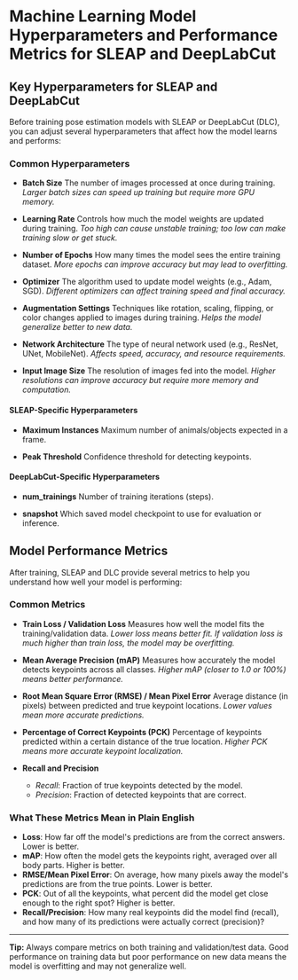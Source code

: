 # Machine Learning Model Hyperparameters and Performance Metrics for SLEAP and DeepLabCut

## Key Hyperparameters for SLEAP and DeepLabCut

Before training pose estimation models with SLEAP or DeepLabCut (DLC), you can adjust several hyperparameters that affect how the model learns and performs:

### Common Hyperparameters

- **Batch Size**
  The number of images processed at once during training.
  *Larger batch sizes can speed up training but require more GPU memory.*

- **Learning Rate**
  Controls how much the model weights are updated during training.
  *Too high can cause unstable training; too low can make training slow or get stuck.*

- **Number of Epochs**
  How many times the model sees the entire training dataset.
  *More epochs can improve accuracy but may lead to overfitting.*

- **Optimizer**
  The algorithm used to update model weights (e.g., Adam, SGD).
  *Different optimizers can affect training speed and final accuracy.*

- **Augmentation Settings**
  Techniques like rotation, scaling, flipping, or color changes applied to images during training.
  *Helps the model generalize better to new data.*

- **Network Architecture**
  The type of neural network used (e.g., ResNet, UNet, MobileNet).
  *Affects speed, accuracy, and resource requirements.*

- **Input Image Size**
  The resolution of images fed into the model.
  *Higher resolutions can improve accuracy but require more memory and computation.*

#### SLEAP-Specific Hyperparameters

- **Maximum Instances**
  Maximum number of animals/objects expected in a frame.

- **Peak Threshold**
  Confidence threshold for detecting keypoints.

#### DeepLabCut-Specific Hyperparameters

- **num_trainings**
  Number of training iterations (steps).

- **snapshot**
  Which saved model checkpoint to use for evaluation or inference.

## Model Performance Metrics

After training, SLEAP and DLC provide several metrics to help you understand how well your model is performing:

### Common Metrics

- **Train Loss / Validation Loss**
  Measures how well the model fits the training/validation data.
  *Lower loss means better fit. If validation loss is much higher than train loss, the model may be overfitting.*

- **Mean Average Precision (mAP)**
  Measures how accurately the model detects keypoints across all classes.
  *Higher mAP (closer to 1.0 or 100%) means better performance.*

- **Root Mean Square Error (RMSE) / Mean Pixel Error**
  Average distance (in pixels) between predicted and true keypoint locations.
  *Lower values mean more accurate predictions.*

- **Percentage of Correct Keypoints (PCK)**
  Percentage of keypoints predicted within a certain distance of the true location.
  *Higher PCK means more accurate keypoint localization.*

- **Recall and Precision**
  - *Recall*: Fraction of true keypoints detected by the model.
  - *Precision*: Fraction of detected keypoints that are correct.

### What These Metrics Mean in Plain English

- **Loss**: How far off the model's predictions are from the correct answers. Lower is better.
- **mAP**: How often the model gets the keypoints right, averaged over all body parts. Higher is better.
- **RMSE/Mean Pixel Error**: On average, how many pixels away the model's predictions are from the true points. Lower is better.
- **PCK**: Out of all the keypoints, what percent did the model get close enough to the right spot? Higher is better.
- **Recall/Precision**: How many real keypoints did the model find (recall), and how many of its predictions were actually correct (precision)?

---

**Tip:**
Always compare metrics on both training and validation/test data. Good performance on training data but poor performance on new data means the model is overfitting and may not generalize well.
